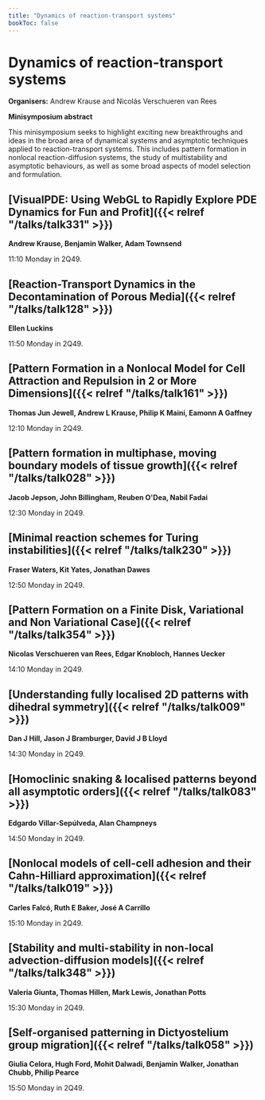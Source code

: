 ```yaml
---
title: "Dynamics of reaction-transport systems"
bookToc: false
---
```


# Dynamics of reaction-transport systems

**Organisers:** Andrew Krause and Nicolás Verschueren van Rees

**Minisymposium abstract**

This minisymposium seeks to highlight exciting new breakthroughs and ideas in the broad area of dynamical systems and asymptotic techniques applied to reaction-transport systems. This includes pattern formation in nonlocal reaction-diffusion systems, the study of multistability and asymptotic behaviours, as well as some broad aspects of model selection and formulation. 



## [VisualPDE: Using WebGL to Rapidly Explore PDE Dynamics for Fun and Profit]({{< relref "/talks/talk331" >}})

**Andrew Krause, Benjamin Walker, Adam Townsend**

11:10 Monday in 2Q49.


## [Reaction-Transport Dynamics in the Decontamination of Porous Media]({{< relref "/talks/talk128" >}})

**Ellen Luckins**

11:50 Monday in 2Q49.


## [Pattern Formation in a Nonlocal Model for Cell Attraction and Repulsion in 2 or More Dimensions]({{< relref "/talks/talk161" >}})

**Thomas Jun Jewell, Andrew L Krause, Philip K Maini, Eamonn A Gaffney**

12:10 Monday in 2Q49.


## [Pattern formation in multiphase, moving boundary models of tissue growth]({{< relref "/talks/talk028" >}})

**Jacob Jepson, John Billingham, Reuben O'Dea, Nabil Fadai**

12:30 Monday in 2Q49.


## [Minimal reaction schemes for Turing instabilities]({{< relref "/talks/talk230" >}})

**Fraser Waters, Kit Yates, Jonathan Dawes**

12:50 Monday in 2Q49.


## [Pattern Formation on a Finite Disk, Variational and Non Variational Case]({{< relref "/talks/talk354" >}})

**Nicolas Verschueren van Rees, Edgar Knobloch, Hannes Uecker**

14:10 Monday in 2Q49.


## [Understanding fully localised 2D patterns with dihedral symmetry]({{< relref "/talks/talk009" >}})

**Dan J Hill, Jason J Bramburger, David J B Lloyd**

14:30 Monday in 2Q49.


## [Homoclinic snaking & localised patterns beyond all asymptotic orders]({{< relref "/talks/talk083" >}})

**Edgardo Villar-Sepúlveda, Alan Champneys**

14:50 Monday in 2Q49.


## [Nonlocal models of cell-cell adhesion and their Cahn-Hilliard approximation]({{< relref "/talks/talk019" >}})

**Carles Falcó, Ruth E Baker, José A Carrillo**

15:10 Monday in 2Q49.


## [Stability and multi-stability in non-local advection-diffusion models]({{< relref "/talks/talk348" >}})

**Valeria Giunta, Thomas Hillen, Mark Lewis, Jonathan Potts**

15:30 Monday in 2Q49.


## [Self-organised patterning in Dictyostelium group migration]({{< relref "/talks/talk058" >}})

**Giulia Celora, Hugh Ford, Mohit Dalwadi, Benjamin Walker, Jonathan Chubb, Philip Pearce**

15:50 Monday in 2Q49.


